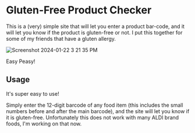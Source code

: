 
# Gluten-Free Product Checker

This is a (very) simple site that will let you enter a product bar-code, and it will let you know if the product is gluten-free or not. I put this together for some of my friends that have a gluten allergy. 

![Screenshot 2024-01-22 3 21 35 PM](https://github.com/jamespeeler/gluten-free-product-checker/assets/44689036/3681685d-0f50-4a0e-b840-8d9f28db8c75)

Easy Peasy!

## Usage

It's super easy to use!

Simply enter the 12-digit barcode of any food item (this includes the small numbers before and after the main barcode), and the site will let you know if it is gluten-free. Unfortunately this does not work with many ALDI brand foods, I'm working on that now.
